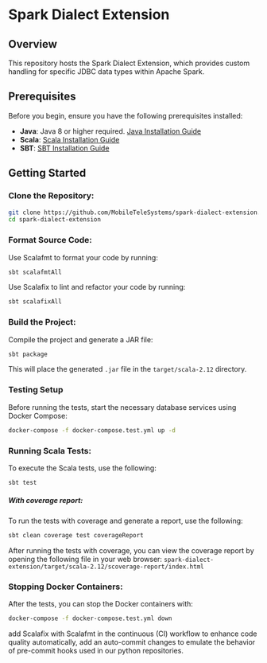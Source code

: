 # Spark Dialect Extension

## Overview
This repository hosts the Spark Dialect Extension, which provides custom handling for specific JDBC data types within Apache Spark. 

## Prerequisites
Before you begin, ensure you have the following prerequisites installed:
- **Java**: Java 8 or higher required. [Java Installation Guide](https://adoptopenjdk.net/)
- **Scala**: [Scala Installation Guide](https://scala-lang.org/download/)
- **SBT**: [SBT Installation Guide](https://www.scala-sbt.org/download.html)

## Getting Started
### Clone the Repository:
```bash
git clone https://github.com/MobileTeleSystems/spark-dialect-extension.git
cd spark-dialect-extension
```

### Format Source Code:
Use Scalafmt to format your code by running:
```bash
sbt scalafmtAll
```

Use Scalafix to lint and refactor your code by running:
```bash
sbt scalafixAll
```

### Build the Project:
Compile the project and generate a JAR file:
```bash
sbt package
```
This will place the generated `.jar` file in the `target/scala-2.12` directory.


### Testing Setup
Before running the tests, start the necessary database services using Docker Compose:

``` bash
docker-compose -f docker-compose.test.yml up -d
```

### Running Scala Tests:
To execute the Scala tests, use the following:
```bash
sbt test
```

##### With coverage report:
To run the tests with coverage and generate a report, use the following:
```bash
sbt clean coverage test coverageReport
```
After running the tests with coverage, you can view the coverage report by opening the following file in your web browser:
``spark-dialect-extension/target/scala-2.12/scoverage-report/index.html``

### Stopping Docker Containers:
After the tests, you can stop the Docker containers with:

``` bash
docker-compose -f docker-compose.test.yml down
```


add Scalafix with Scalafmt in the continuous (CI) workflow to enhance code quality automatically, add an auto-commit changes to emulate the behavior of pre-commit hooks used in our python repositories. 

